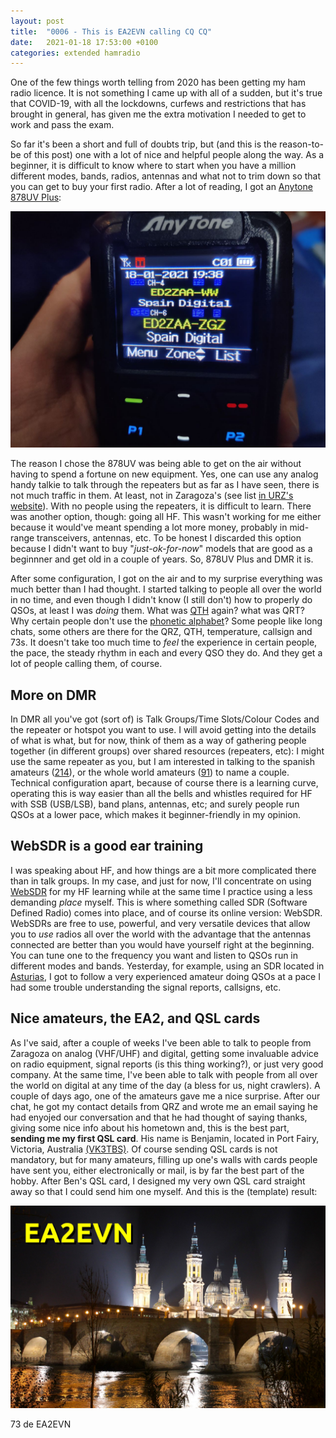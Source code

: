 ```yaml
---
layout: post
title:  "0006 - This is EA2EVN calling CQ CQ"
date:   2021-01-18 17:53:00 +0100
categories: extended hamradio 
---
```


One of the few things worth telling from 2020 has been getting my ham radio licence. It is not something I came up with all of a sudden, but it's true that COVID-19, with all the lockdowns, curfews and restrictions that has brought in general, has given me the extra motivation I needed to get to work and pass the exam. 

So far it's been a short and full of doubts trip, but (and this is the reason-to-be of this post) one with a lot of nice and helpful people along the way. As a beginner, it is difficult to know where to start when you have a million different modes, bands, radios, antennas and what not to trim down so that you can get to buy your first radio. After a lot of reading, I got an [Anytone 878UV Plus](http://www.anytone.net/pro_info93.html): 

<img src="/images/anytone.jpg" alt="anytone" class="post-image"/>

The reason I chose the 878UV was being able to get on the air without having to spend a fortune on new equipment. Yes, one can use any analog handy talkie to talk through the repeaters but as far as I have seen, there is not much traffic in them. At least, not in Zaragoza's (see list [in URZ's website](http://urez.org/repetidores/)). With no people using the repeaters, it is difficult to learn. There was another option, though: going all HF. This wasn't working for me either because it would've meant spending a lot more money, probably in mid-range transceivers, antennas, etc. To be honest I discarded this option because I didn't want to buy "_just-ok-for-now_" models that are good as a beginnner and get old in a couple of years. So, 878UV Plus and DMR it is.

After some configuration, I got on the air and to my surprise everything was much better than I had thought. I started talking to people all over the world in no time, and even though I didn't know (I still don't) how to properly do QSOs, at least I was _doing_ them. What was [QTH](https://en.wikipedia.org/wiki/Q_code) again? what was QRT? Why certain people don't use the [phonetic alphabet](https://en.wikipedia.org/wiki/NATO_phonetic_alphabet)? Some people like long chats, some others are there for the QRZ, QTH, temperature, callsign and 73s. It doesn't take too much time to _feel_ the experience in certain people, the pace, the steady rhythm in each and every QSO they do. And they get a lot of people calling them, of course. 

## More on DMR
In DMR all you've got (sort of) is Talk Groups/Time Slots/Colour Codes and the repeater or hotspot you want to use. I will avoid getting into the details of what is what, but for now, think of them as a way of gathering people together (in different groups) over shared resources (repeaters, etc): I might use the same repeater as you, but I am interested in talking to the spanish amateurs ([214](https://brandmeister.network/?page=lh&DestinationID=214)), or the whole world amateurs ([91](https://brandmeister.network/?page=lh&DestinationID=91)) to name a couple. Technical configuration apart, because of course there is a learning curve, operating this is way easier than all the bells and whistles required for HF with SSB (USB/LSB), band plans, antennas, etc; and surely people run QSOs at a lower pace, which makes it beginner-friendly in my opinion. 

## WebSDR is a good ear training
I was speaking about HF, and how things are a bit more complicated there than in talk groups. In my case, and just for now, I'll concentrate on using [WebSDR](http://websdr.org/) for my HF learning while at the same time I practice using a less demanding _place_ myself. This is where something called SDR (Software Defined Radio) comes into place, and of course its online version: WebSDR. WebSDRs are free to use, powerful, and very versatile devices that allow you to _use_ radios all over the world with the advantage that the antennas connected are better than you would have yourself right at the beginning. You can tune one to the frequency you want and listen to QSOs run in different modes and bands. Yesterday, for example, using an SDR located in [Asturias](http://websdr.ea1ura.com/), I got to follow a very experienced amateur doing QSOs at a pace I had some trouble understanding the signal reports, callsigns, etc.

## Nice amateurs, the EA2, and QSL cards
As I've said, after a couple of weeks I've been able to talk to people from Zaragoza on analog (VHF/UHF) and digital, getting some invaluable advice on radio equipment, signal reports (is this thing working?), or just very good company. At the same time, I've been able to talk with people from all over the world on digital at any time of the day (a bless for us, night crawlers). A couple of days ago, one of the amateurs gave me a nice surprise. After our chat, he got my contact details from QRZ and wrote me an email saying he had enyojed our conversation and that he had thought of saying thanks, giving some nice info about his hometown and, this is the best part, <span class="bw">**sending me my first QSL card**</span>. His name is Benjamin, located in Port Fairy, Victoria, Australia [(VK3TBS)](https://www.qrz.com/db/VK3TBS). Of course sending QSL cards is not mandatory, but for many amateurs, filling up one's walls with cards people have sent you, either electronically or mail, is by far the best part of the hobby. After Ben's QSL card, I designed my very own QSL card straight away so that I could send him one myself. And this is the (template) result:

<img src="/images/ea2evn.jpg" alt="EA2EVN" class="post-image"/>

73 de EA2EVN